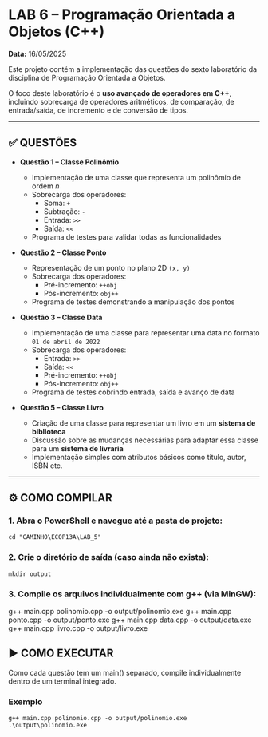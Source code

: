 # LAB 6 – Programação Orientada a Objetos (C++)

**Data:** 16/05/2025

Este projeto contém a implementação das questões do sexto laboratório da disciplina de Programação Orientada a Objetos.

O foco deste laboratório é o **uso avançado de operadores em C++**, incluindo sobrecarga de operadores aritméticos, de comparação, de entrada/saída, de incremento e de conversão de tipos.

---

## ✅ QUESTÕES

- **Questão 1 – Classe Polinômio**
    - Implementação de uma classe que representa um polinômio de ordem *n*
    - Sobrecarga dos operadores:
      - Soma: `+`
      - Subtração: `-`
      - Entrada: `>>`
      - Saída: `<<`
    - Programa de testes para validar todas as funcionalidades

- **Questão 2 – Classe Ponto**
    - Representação de um ponto no plano 2D `(x, y)`
    - Sobrecarga dos operadores:
      - Pré-incremento: `++obj`
      - Pós-incremento: `obj++`
    - Programa de testes demonstrando a manipulação dos pontos

- **Questão 3 – Classe Data**
    - Implementação de uma classe para representar uma data no formato `01 de abril de 2022`
    - Sobrecarga dos operadores:
      - Entrada: `>>`
      - Saída: `<<`
      - Pré-incremento: `++obj`
      - Pós-incremento: `obj++`
    - Programa de testes cobrindo entrada, saída e avanço de data

- **Questão 5 – Classe Livro**
    - Criação de uma classe para representar um livro em um **sistema de biblioteca**
    - Discussão sobre as mudanças necessárias para adaptar essa classe para um **sistema de livraria**
    - Implementação simples com atributos básicos como título, autor, ISBN etc.

---

## ⚙️ COMO COMPILAR
### 1. Abra o PowerShell e navegue até a pasta do projeto:

```
cd "CAMINHO\ECOP13A\LAB_5"
```

###  2. Crie o diretório de saída (caso ainda não exista):

    mkdir output    

### 3. Compile os arquivos individualmente com g++ (via MinGW):

g++ main.cpp polinomio.cpp -o output/polinomio.exe
g++ main.cpp ponto.cpp -o output/ponto.exe
g++ main.cpp data.cpp -o output/data.exe
g++ main.cpp livro.cpp -o output/livro.exe


## ▶️ COMO EXECUTAR

Como cada questão tem um main() separado, compile individualmente dentro de um terminal integrado.

### Exemplo

```
g++ main.cpp polinomio.cpp -o output/polinomio.exe
.\output\polinomio.exe
```